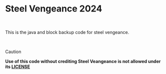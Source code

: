 # Steel Vengeance 2024

<br>

This is the java and block backup code for steel vengeance.

<br>

> [!CAUTION]  
> **Use of this code without crediting Steel Veangeance is not allowed under its [LICENSE](https://github.com/BMMS-Robotics/bmms-steelvengeance-2024/tree/main?tab=CC-BY-4.0-1-ov-file)**
